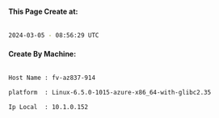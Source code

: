 
   
#### This Page Create at:

```bash

2024-03-05 - 08:56:29 UTC

```

#### Create By Machine:

```bash

Host Name : fv-az837-914

platform  : Linux-6.5.0-1015-azure-x86_64-with-glibc2.35

Ip Local  : 10.1.0.152

```

